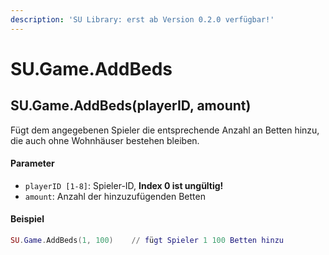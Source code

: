 ```yaml
---
description: 'SU Library: erst ab Version 0.2.0 verfügbar!'
---
```


# SU.Game.AddBeds

## SU.Game.AddBeds(playerID, amount)

Fügt dem angegebenen Spieler die entsprechende Anzahl an Betten hinzu, die auch ohne Wohnhäuser bestehen bleiben.

#### Parameter

* `playerID [1-8]`: Spieler-ID, **Index 0 ist ungültig!**
* `amount`: Anzahl der hinzuzufügenden Betten

#### Beispiel

```lua
SU.Game.AddBeds(1, 100)    // fügt Spieler 1 100 Betten hinzu
```
